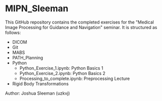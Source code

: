 # MIPN_Sleeman
This GitHub repository contains the completed exercises for the "Medical Image Processing for Guidance and 
Navigation" seminar. It is structured as follows:
- DICOM
- Git
- MABS
- PATH_Planning
- Python
	- Python_Exercise_1.ipynb: Python Basics 1
	- Python_Exercise_2.ipynb: Python Basics 2
	- Processing_to_complete.ipynb: Preprocessing Lecture
- Rigid Body Transformations

Author: Joshua Sleeman (uzkvj)
